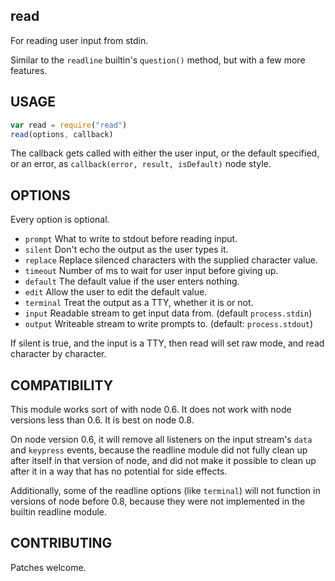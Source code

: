 ## read

For reading user input from stdin.

Similar to the `readline` builtin's `question()` method, but with a few more features.

## USAGE

```javascript
var read = require("read")
read(options, callback)
```

The callback gets called with either the user input, or the default specified, or an error,
as `callback(error, result, isDefault)`
node style.

## OPTIONS

Every option is optional.

* `prompt` What to write to stdout before reading input.
* `silent` Don't echo the output as the user types it.
* `replace` Replace silenced characters with the supplied character value.
* `timeout` Number of ms to wait for user input before giving up.
* `default` The default value if the user enters nothing.
* `edit` Allow the user to edit the default value.
* `terminal` Treat the output as a TTY, whether it is or not.
* `input` Readable stream to get input data from. (default `process.stdin`)
* `output` Writeable stream to write prompts to. (default: `process.stdout`)

If silent is true, and the input is a TTY, then read will set raw mode, and read character by character.

## COMPATIBILITY

This module works sort of with node 0.6. It does not work with node versions less than 0.6. It is best on node 0.8.

On node version 0.6, it will remove all listeners on the input stream's `data` and `keypress` events, because the
readline module did not fully clean up after itself in that version of node, and did not make it possible to clean up
after it in a way that has no potential for side effects.

Additionally, some of the readline options (like `terminal`) will not function in versions of node before 0.8, because
they were not implemented in the builtin readline module.

## CONTRIBUTING

Patches welcome.
